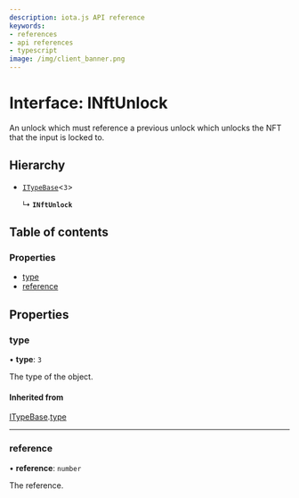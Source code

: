 ```yaml
---
description: iota.js API reference
keywords:
- references
- api references
- typescript
image: /img/client_banner.png
---
```

# Interface: INftUnlock

An unlock which must reference a previous unlock which unlocks the NFT that the input is locked to.

## Hierarchy

- [`ITypeBase`](ITypeBase.md)<``3``\>

  ↳ **`INftUnlock`**

## Table of contents

### Properties

- [type](INftUnlock.md#type)
- [reference](INftUnlock.md#reference)

## Properties

### type

• **type**: ``3``

The type of the object.

#### Inherited from

[ITypeBase](ITypeBase.md).[type](ITypeBase.md#type)

___

### reference

• **reference**: `number`

The reference.

